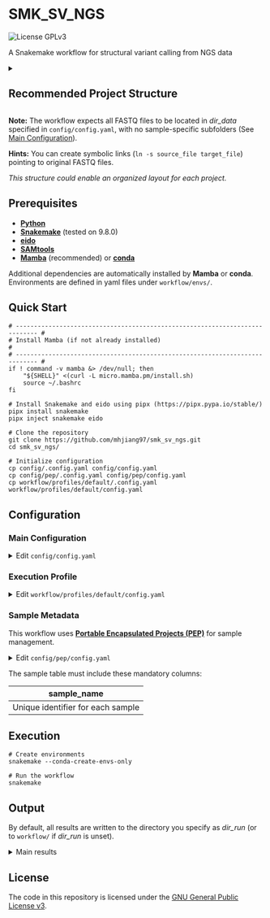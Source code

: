 <!-- markdownlint-configure-file {"no-inline-html": {"allowed_elements": ["code", "details", "h2", "summary"]}} -->

# SMK_SV_NGS

![License GPLv3](https://img.shields.io/badge/License-GPLv3-blue.svg)

A Snakemake workflow for structural variant calling from NGS data

<details>

<summary><h2>Recommended Project Structure</h2></summary>

```text
project/
├── analysis/
│   └── wgs/
│       └── ...                # Outputs of this workflow
├── code/
│   └── wgs/
│       └── smk_sv_ngs/        # This workflow
├── data/
│   └── wgs/
│       ├── *_R1.fq.gz         # Paired-end forward reads
│       └── *_R2.fq.gz         # Paired-end reverse reads
└── doc/
```

</details>

**Note:** The workflow expects all FASTQ files to be located in *dir_data* specified in `config/config.yaml`, with no sample-specific subfolders (See [Main Configuration](#main-configuration)).

**Hints:** You can create symbolic links (`ln -s source_file target_file`) pointing to original FASTQ files.

*This structure could enable an organized layout for each project.*

## Prerequisites

- [**Python**](https://www.python.org)
- [**Snakemake**](https://snakemake.github.io) (tested on 9.8.0)
- [**eido**](https://pep.databio.org/eido/)
- [**SAMtools**](https://www.htslib.org)
- [**Mamba**](https://mamba.readthedocs.io/en/latest/) (recommended) or [**conda**](https://docs.conda.io/projects/conda/en/stable/)

Additional dependencies are automatically installed by **Mamba** or **conda**. Environments are defined in yaml files under `workflow/envs/`.

## Quick Start

```shell
# ---------------------------------------------------------------------------- #
# Install Mamba (if not already installed)                                     #
# ---------------------------------------------------------------------------- #
if ! command -v mamba &> /dev/null; then
    "${SHELL}" <(curl -L micro.mamba.pm/install.sh)
    source ~/.bashrc
fi

# Install Snakemake and eido using pipx (https://pipx.pypa.io/stable/)
pipx install snakemake
pipx inject snakemake eido

# Clone the repository
git clone https://github.com/mhjiang97/smk_sv_ngs.git
cd smk_sv_ngs/

# Initialize configuration
cp config/.config.yaml config/config.yaml
cp config/pep/.config.yaml config/pep/config.yaml
cp workflow/profiles/default/.config.yaml workflow/profiles/default/config.yaml
```

## Configuration

### Main Configuration

<details>

<summary>Edit <code>config/config.yaml</code></summary>

```yaml
dir_run: /projects/project_xxx/analysis/wgs                                                 # Output directory (Optional)
dir_data: /projects/project_xxx/data/wgs                                                    # Directory for raw FASTQ files (Required)

libs_r:                                                                                     # Directories containing installed R packages (Optional)
  - /local/var/R/Rlibrary4/
  - /.condax/r-base/lib/R/library

species: homo_sapiens                                                                       # Species (Default: homo_sapiens)
genome: GRCh37                                                                              # Genome assembly (Default: GRCh37)

mapper: bwamem2                                                                             # Alignment tool (Default: bwamem2)

fasta: /doc/ref/GRCh37/fasta/GRCh37.primary_assembly.genome.fa                              # Genome FASTA file (Required)
index_bwamem2: /doc/tool/mapper/bwamem2/GRCh37/gencode/GRCh37.primary_assembly.genome.fa    # Prefix for bwa-mem2 index files. (Required. If doesn't exist, it will be generated)

polymorphism_known:                                                                         # Known polymorphism VCF files used by GATK BaseRecalibrator (Required)
  - /doc/db/gatkbundle/chr/dbsnp_138.b37.vcf.gz
  - /doc/db/gatkbundle/chr/1000G_phase1.indels.b37.vcf.gz
  - /doc/db/gatkbundle/chr/Mills_and_1000G_gold_standard.indels.b37.vcf.gz
  - /doc/db/gatkbundle/chr/1000G_phase1.snps.high_confidence.b37.vcf.gz

dbsnp: /doc/db/gatkbundle/chr/dbsnp_138.b37.vcf.gz                                         # dbSNP VCF file used by SvABA (Required)

suffixes_fastq:                                                                            # Suffixes for FASTQ files (Defaults: ["_R1.fq.gz", "_R2.fq.gz"])
  - "_R1.fq.gz"
  - "_R2.fq.gz"

clean_fq: true                                                                             # Whether to run Fastp to trim raw FASTQ files (Default: true)
run_fastqc: true                                                                           # Whether to run FastQC to generate quality control reports (Default: true)
run_multiqc: false                                                                         # Whether to run MultiQC to aggregate QC reports (Default: true)

penalty_mismatch: 3                                                                        # Penalty for mismatches in BWA-MEM2 (Default: 3)

cache_vep: /.vep                                                                           # Cache directory for VEP
cache_snpeff: /doc/tool/annotator/snpeff                                                   # Cache directory for SnpEff
version_vep: 114                                                                           # VEP cache version (Default: 114)
version_snpeff: 87                                                                         # SnpEff cache version (Default: "87")
max_size_vep: 50000000                                                                     # Maximum size (bp) of SV to be annotated by VEP (Default: 50,000,000)
max_size_annotsv: 10000000                                                                 # SVs larger than this value (bp) will be annotated in batches by AnnotSV (Default: 10,000,000)
size_chunk: 300                                                                            # Chunk size for annotating large SVs (Default: 300)

min_reads: 3                                                                               # Minimum number of reads supporting a structural variant (Default: 3)
min_coverage: 6                                                                            # Minimum coverage for structural variant calling (Default: 6)
min_quality_mapping: 20                                                                    # Minimum mapping quality for reads (Default: 20)
min_size: 50                                                                               # Minimum size of structural variants (Default: 50)
min_dhffc: 0.7                                                                             # Minimum duphold's DHFFC for structural variants (Default: 0.7)
max_dhbfc: 1.3                                                                             # Maximum duphold's DHBFC for structural variants (Default: 1.3)

distance_sv:                                                                               # Maximum distance between breakpoints when merging SVs from different callers (Default: {"DEL": 10, "INS": 10, "INV": 10, "BND": 10, "DUP": 10})
  BND: 10
  DEL: 10
  INS: 10
  INV: 10
  DUP: 10
n_callers:                                                                                 # Number of callers to be merged (Default: {"BND": 3, "DEL": 2, "INS": 2, "INV": 2, "DUP": 2})
  BND: 3
  DEL: 2
  INS: 2
  INV: 2
  DUP: 2
consider_type:                                                                             # Whether to consider the type of structural variants when merging (Default: {"BND": false, "DEL": false, "INS": false, "INV": false, "DUP": false})
  BND: false
  DEL: false
  INS: false
  INV: false
  DUP: false
consider_strand:                                                                           # Whether to consider the strand of reads when merging structural variants (Default: {"BND": false, "DEL": false, "INS": false, "INV": false, "DUP": false})
  BND: false
  DEL: false
  INS: false
  INV: false
  DUP: false
estimate_distance:                                                                         # Whether to estimate the distance between breakpoints when merging structural variants (Default: {"BND": true, "DEL": true, "INS": true, "INV": true, "DUP": true})
  BND: true
  DEL: true
  INS: true
  INV: true
  DUP: true

terms_relative: leuka?emia|blood|lymph|myelo|ha?ema|marrow|platel|thrombo|anemia|neutro    # Keywords of interest - SVs associated with these terms will be rescued from filtering (Optional)

bed_exclude: /local/opt/gridss/example/chr/ENCFF001TDO.bed                                 # BED file with regions to exclude from SV calling used by GRIDSS (Required)
jar_gridss: /local/opt/gridss/gridss-2.13.2-gridss-jar-with-dependencies.jar               # GRIDSS JAR file (Required)
```

</details>

### Execution Profile

<details>

<summary>Edit <code>workflow/profiles/default/config.yaml</code></summary>

```yaml
software-deployment-method:
  - conda
conda-prefix: /.snakemake/envs/smk_sv_ngs
printshellcmds: True
keep-incomplete: True
cores: 80
resources:
  mem_mb: 500000  # 500GB
  n_instance: 1
default-resources:
  mem_mb: 5000  # 5GB
set-threads:
  fastp: 4
  fastqc: 4
  bwamem2: 10
  manta: 10
  tiddit: 10
  wham: 10
  gridss: 10
  svaba: 10
  duphold: 5
  vep: 5
  filter_annotations: 20
set-resources:
  mark_duplicates:
    mem_mb: 100000  # 100GB
  base_recalibrator:
    mem_mb: 50000  # 50GB
  apply_bqsr:
    mem_mb: 50000  # 50GB
  gridss:
    mem_mb: 50000  # 50GB
    mem_mb_other: 10000  # 10GB
  snpeff:
    mem_mb: 50000  # 50GB
```

</details>

### Sample Metadata

This workflow uses [**Portable Encapsulated Projects (PEP)**](https://pep.databio.org/) for sample management.

<details>

<summary>Edit <code>config/pep/config.yaml</code></summary>

```yaml
pep_version: 2.1.0
sample_table: samples.csv    # Path to the sample table (Required)
```

</details>

The sample table must include these mandatory columns:

| **sample_name**                   |
| --------------------------------- |
| Unique identifier for each sample |

## Execution

```shell
# Create environments
snakemake --conda-create-envs-only

# Run the workflow
snakemake
```

## Output

By default, all results are written to the directory you specify as *dir_run* (or to `workflow/` if *dir_run* is unset).

<details>

<summary>Main results</summary>

- **fastp/**
  - Trimmed reads: `{sample}/{sample}<_R1/_R2>.fq.gz`

- **fastqc/**
  - Raw reads: `{sample}/{sample}<_1/_2>_fastqc.html`
  - Trimmed reads: `fastp/{sample}/{sample}<_1/_2>_fastqc.html`

- **multiqc/**
  - Pre-trimming summary: `multiqc_report.html`
  - Post-trimming summary: `fastp/multiqc_report.html`

- **{mapper}/**
  - BAM: `{sample}/{sample}.sorted.bam`
  - Duplicates marked BAM: `{sample}/{sample}.sorted.md.bam`
  - Base recalibrated BAM: `{sample}/{sample}.sorted.md.recal.bam`

- **{caller}/**
  - VCF: `{sample}/{sample}.vcf`

- **survivor/**
  - Final merged VCFs: `{sample}/final/{sample}.{type_sv}.merged.vcf`

</details>

## License

The code in this repository is licensed under the [GNU General Public License v3](http://www.gnu.org/licenses/gpl-3.0.html).
